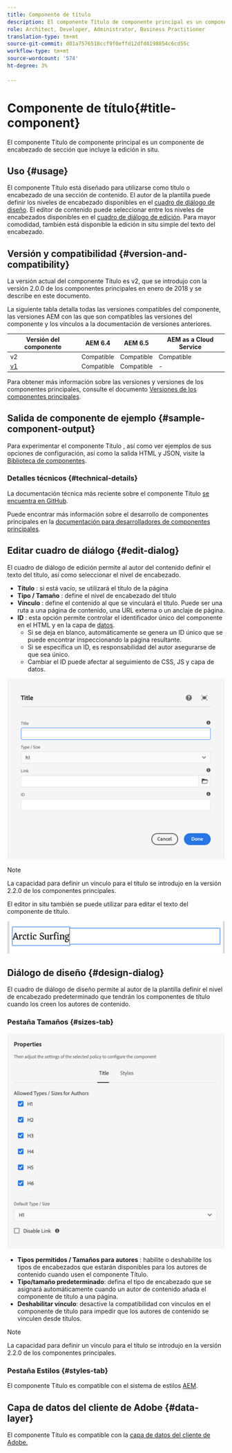 ```yaml
---
title: Componente de título
description: El componente Título de componente principal es un componente de encabezado de sección que incluye la edición in situ.
role: Architect, Developer, Administrator, Business Practitioner
translation-type: tm+mt
source-git-commit: d01a7576518ccf9f0effd12dfd8198854c6cd55c
workflow-type: tm+mt
source-wordcount: '574'
ht-degree: 3%

---
```



# Componente de título{#title-component}

El componente Título de componente principal es un componente de encabezado de sección que incluye la edición in situ.

## Uso {#usage}

El componente Título está diseñado para utilizarse como título o encabezado de una sección de contenido. El autor de la plantilla puede definir los niveles de encabezado disponibles en el [cuadro de diálogo de diseño](#design-dialog). El editor de contenido puede seleccionar entre los niveles de encabezados disponibles en el [cuadro de diálogo de edición](#edit-dialog). Para mayor comodidad, también está disponible la edición in situ simple del texto del encabezado.

## Versión y compatibilidad {#version-and-compatibility}

La versión actual del componente Título es v2, que se introdujo con la versión 2.0.0 de los componentes principales en enero de 2018 y se describe en este documento.

La siguiente tabla detalla todas las versiones compatibles del componente, las versiones AEM con las que son compatibles las versiones del componente y los vínculos a la documentación de versiones anteriores.

| Versión del componente | AEM 6.4 | AEM 6.5 | AEM as a Cloud Service |
|---|---|---|---|
| v2 | Compatible | Compatible | Compatible |
| [v1](v1/title-v1.md) | Compatible | Compatible | - |

Para obtener más información sobre las versiones y versiones de los componentes principales, consulte el documento [Versiones de los componentes principales](/help/versions.md).

## Salida de componente de ejemplo {#sample-component-output}

Para experimentar el componente Título , así como ver ejemplos de sus opciones de configuración, así como la salida HTML y JSON, visite la [Biblioteca de componentes](https://adobe.com/go/aem_cmp_library_title).

### Detalles técnicos {#technical-details}

La documentación técnica más reciente sobre el componente Título [se encuentra en GitHub](https://adobe.com/go/aem_cmp_tech_title_v2).

Puede encontrar más información sobre el desarrollo de componentes principales en la [documentación para desarrolladores de componentes principales](/help/developing/overview.md).

## Editar cuadro de diálogo {#edit-dialog}

El cuadro de diálogo de edición permite al autor del contenido definir el texto del título, así como seleccionar el nivel de encabezado.

* **Título** : si está vacío, se utilizará el título de la página
* **Tipo / Tamaño** : define el nivel de encabezado del título
* **Vínculo** : define el contenido al que se vinculará el título. Puede ser una ruta a una página de contenido, una URL externa o un anclaje de página.
* **ID** : esta opción permite controlar el identificador único del componente en el HTML y en la capa de  [datos](/help/developing/data-layer/overview.md).
   * Si se deja en blanco, automáticamente se genera un ID único que se puede encontrar inspeccionando la página resultante.
   * Si se especifica un ID, es responsabilidad del autor asegurarse de que sea único.
   * Cambiar el ID puede afectar al seguimiento de CSS, JS y capa de datos.

![Cuadro de diálogo de edición del componente Título](/help/assets/title-edit.png)

>[!NOTE]
>
>La capacidad para definir un vínculo para el título se introdujo en la versión 2.2.0 de los componentes principales.

El editor in situ también se puede utilizar para editar el texto del componente de título.

![Edición in situ del componente Título](/help/assets/title-edit-inline.png)

## Diálogo de diseño {#design-dialog}

El cuadro de diálogo de diseño permite al autor de la plantilla definir el nivel de encabezado predeterminado que tendrán los componentes de título cuando los creen los autores de contenido.

### Pestaña Tamaños {#sizes-tab}

![Cuadro de diálogo de diseño del componente Título](/help/assets/title-design.png)

* **Tipos permitidos / Tamaños para autores** : habilite o deshabilite los tipos de encabezados que estarán disponibles para los autores de contenido cuando usen el componente Título.
* **Tipo/tamaño predeterminado**: defina el tipo de encabezado que se asignará automáticamente cuando un autor de contenido añada el componente de título a una página.
* **Deshabilitar vínculo**: desactive la compatibilidad con vínculos en el componente de título para impedir que los autores de contenido se vinculen desde títulos.

>[!NOTE]
>
>La capacidad para definir un vínculo para el título se introdujo en la versión 2.2.0 de los componentes principales.

### Pestaña Estilos {#styles-tab}

El componente Título es compatible con el sistema de estilos [AEM](/help/get-started/authoring.md#component-styling).

## Capa de datos del cliente de Adobe {#data-layer}

El componente Título es compatible con la [capa de datos del cliente de Adobe.](/help/developing/data-layer/overview.md)

